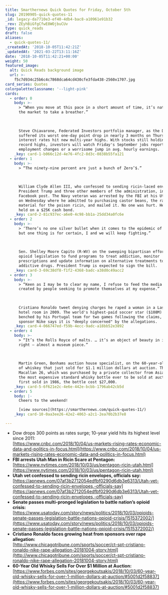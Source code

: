 ```yaml
---
title: Smarthernews Quick Quotes for Friday, October 5th
slug: 20190905-quick-quotes-11
_id: legacy-da7710e3-ef40-4db4-bac8-a10961e91b32
_rev: ZEyhBiGfgCfwE8WOjbuCUv
type: quick_reads
draft: false
aliases:
  - quick-quotes-11/
_createdAt: '2018-10-05T11:42:21Z'
_updatedAt: '2021-03-22T13:11:16Z'
date: '2018-10-05T11:42:21+00:00'
weight: 50
featured_image:
  alt: Quick Reads background image
  url: >-
    f5c7d934c25b6c4c7868dca64cd430cfe3fda438-2560x1707.jpg
card_series: Quotes
colorpaletteclassname: '--light-pink'
cards:
  - order: 0
    body: >-
      > “When you move at this pace in a short amount of time, it’s natural for
      the market to take a breather.”  
        
        
        
      Steve Chiavarone, Federated Investors portfolio manager, as the Dow
      suffered its worst one-day point drop in nearly 3 months on Thursday as
      interest rates hit new multi-year highs. With stocks still holding near
      record highs, investors will watch Friday's September jobs report for any
      employment changes or a worrisome jump in avg. hourly earnings.
    _key: card-1-b066c12d-4e76-4fc2-8d3c-0838b55fa121
  - order: 1
    body: >-
      > “The ninety-nine percent are just a bunch of Zero’$.”  
        
        
        
      William Clyde Allen III, who confessed to sending ricin-laced envelopes to
      President Trump and three other members of the administration, in a recent
      Facebook post. The Navy veteran was arrested by the FBI at his Utah home
      on Wednesday where he admitted to purchasing castor beans, the raw
      material for the poison ricin, and mailed it. No one was hurt. He's being
      held on a $25K cash bond.
    _key: card-2-81c937ec-a6e0-4c98-bb1a-25dd34a0fc6e
  - order: 2
    body: >-
      > ‘There’s no one silver bullet when it comes to the epidemic of opioids,
      but one thing is for certain, I and we will keep fighting.”  
        
        
        
      Sen. Shelley Moore Capito (R-WV) on the sweeping bipartisan effort to pass
      opioid legislation to fund programs to treat addiction, monitor
      prescriptions and update information on alternative treatments to
      addictive drugs. President Trump is expected to sign the bill.
    _key: card-3-69c38df8-f1f2-4368-badc-a38d0c49acc2
  - order: 3
    body: >-
      > “Keen as I may be to clear my name, I refuse to feed the media spectacle
      created by people seeking to promote themselves at my expense.”  
        
        
        
      Cristiano Ronaldo tweet denying charges he raped a woman in a Las Vegas
      hotel room in 2009. The world's highest-paid soccer star ($108M) was
      benched by his Portugal team for two games following the claims, and his
      sponsor Nike says it is "deeply concerned" by the allegations.
    _key: card-4-066747ed-f59b-4ecc-9adc-a18bb52e3892
  - order: 4
    body: >-
      > “It’s the Rolls Royce of malts. … it’s an object of beauty in its own
      right – almost a museum piece.”  
        
        
        
      Martin Green, Bonhams auction house specialist, on the 60-year-old bottle
      of whiskey that just sold for $1.1 million dollars at auction. The
      Macallan 26, which was purchased by a private collector from Asia, is now
      the most expensive standard whisky bottle ever to be sold at auction. When
      first sold in 1986, the bottle cost $27,000.
    _key: card-5-6f621e2c-4e6e-442e-bcbb-1796ab42cb5d
  - order: 5
    body: |-
      Cheers to the weekend!

      [view sources](https://smarthernews.com/quick-quotes-11/)
    _key: card-10-0aa3ee26-42e2-4063-a2c1-2ea70b2b37e8

---
```

* Dow drops 300 points as rates surge; 10-year yield hits its highest level since 2011:  
[https://www.cnbc.com/2018/10/04/us-markets-rising-rates-economic-data-and-politics-in-focus.html](https://www.cnbc.com/2018/10/04/us-markets-rising-rates-economic-data-and-politics-in-focus.html)
* **FBI arrests Utah Man in Ricin Scare at Pentagon:**  
[https://www.nytimes.com/2018/10/03/us/pentagon-ricin-utah.html](https://www.nytimes.com/2018/10/03/us/pentagon-ricin-utah.html)
* **Utah vet confessed to sending ricin envelopes, officials say:**  
[https://apnews.com/07af3b2712054edfbf0290d6db3e6313/Utah-vet-confessed-to-sending-ricin-envelopes,-officials-say](https://apnews.com/07af3b2712054edfbf0290d6db3e6313/Utah-vet-confessed-to-sending-ricin-envelopes,-officials-say)
* **Senate passes multi-pronged legislation to battle nation’s opioid crisis:**  
[https://www.usatoday.com/story/news/politics/2018/10/03/opioids-senate-passes-legislation-battle-nations-opioid-crisis/1515372002/](https://www.usatoday.com/story/news/politics/2018/10/03/opioids-senate-passes-legislation-battle-nations-opioid-crisis/1515372002/)
* **Cristiano Ronaldo faces growing heat from sponsors over rape allegation:**  
[http://www.chicagotribune.com/sports/soccer/ct-spt-cristiano-ronaldo-nike-rape-allegation-20181004-story.html](http://www.chicagotribune.com/sports/soccer/ct-spt-cristiano-ronaldo-nike-rape-allegation-20181004-story.html)
* **60-Year Old Whisky Sells For Over $1 Million at Auction:**  
[https://www.forbes.com/sites/georgekoutsakis/2018/10/03/60-year-old-whisky-sells-for-over-1-million-dollars-at-auction/#5001d2f58837](https://www.forbes.com/sites/georgekoutsakis/2018/10/03/60-year-old-whisky-sells-for-over-1-million-dollars-at-auction/#5001d2f58837)